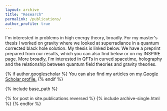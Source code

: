 ```yaml
---
layout: archive
title: "Research"
permalink: /publications/
author_profile: true
---
```


I'm interested in problems in high energy theory, broadly. For my master's thesis I worked on gravity where we looked at superradiance in a quantum corrected black hole solution. My thesis is linked below. We have a preprint prepared from our results, which you can also find below or on my INSPIRE [page](https://inspirehep.net/authors/2094576). More broadly, I'm interested in QFTs in curved spacetime, holography and the relationship between quantum field theories and gravity theories.

{% if author.googlescholar %}
  You can also find my articles on <u><a href="{{author.googlescholar}}">my Google Scholar profile</a>.</u>
{% endif %}

{% include base_path %}

{% for post in site.publications reversed %}
  {% include archive-single.html %}
{% endfor %}

